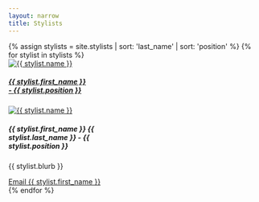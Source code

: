 ```yaml
---
layout: narrow
title: Stylists
---
```

<div class="row">
  {% assign stylists = site.stylists | sort: 'last_name' | sort: 'position' %}
  {% for stylist in stylists %}
  <!-- Card for small screens/phones -->
  <div class="col mb-5 d-sm-none">
    <a href="{{ site.baseurl }}{{ stylist.url }}">
      <div style="width: 10rem;" class="card bg-primary mx-auto">
        <img style="" class="card-img" src="{{ site.baseurl }}/assets/images/{{ stylist.image_link }}" alt="{{ stylist.name }}">
        <div class="card-img-overlay h-100 d-flex flex-column justify-content-end">
          <div class="card-text text-danger">
            <h5 class="bg-primary border-secondary rounded p-1 m-0 text-center">{{ stylist.first_name }} - {{ stylist.position }}</h5>
          </div>
        </div>
      </div>
    </a>
  </div>
  <!-- card for larger screens -->
  <div class="col mb-5 d-none d-sm-inline">
    <div style="width: 15rem;" class="card bg-primary mx-auto">
      <a href="{{ site.baseurl }}{{ stylist.url }}">
        <img style="" class="card-img-top" src="{{ site.baseurl }}/assets/images/{{ stylist.image_link }}" alt="{{ stylist.name }}">
      </a>
      <div class="card-body">
        <div class="card-text">
          <h5 class="bg-primary border-secondary rounded p-1 m-0 text-center">{{ stylist.first_name }} {{ stylist.last_name }} - {{ stylist.position }}</h5>
          <p>{{ stylist.blurb }}</p>
          <a class="btn btn-dark text-light w-100 text-center" href="mailto:{{ stylist.email }}">Email {{ stylist.first_name }}</a>
        </div>
      </div>
    </div>
  </div>
  {% endfor %}
</div>
